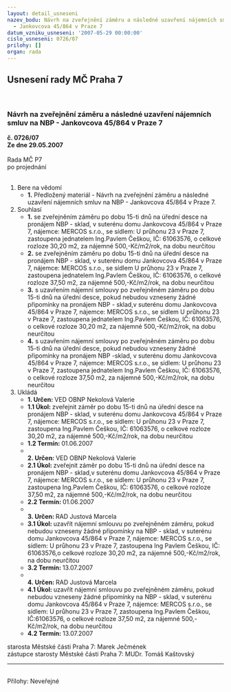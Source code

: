```yaml
---
layout: detail_usneseni
nazev_bodu: Návrh na zveřejnění záměru a následné uzavření nájemních smluv na NBP
  - Jankovcova 45/864 v Praze 7
datum_vzniku_usneseni: '2007-05-29 00:00:00'
cislo_usneseni: 0726/07
prilohy: []
organ: rada
---
```

<div id="ucUsn_pList" class="usn">
	<span><h2>Usnesení rady MČ Praha 7 </h2>
<br></span><div class="standBody">
<span><h3>Návrh na zveřejnění záměru a následné uzavření nájemních smluv na NBP - Jankovcova 45/864 v Praze 7</h3></span><div class="center">
		<strong>č. 0726/07</strong><br>
	</div>
<div class="center">
		<strong>Ze dne 29.05.2007</strong><br><br>
	</div>Rada MČ P7<br> po projednání<br><br><ol>
<li>Bere na vědomí<ul><li>
<strong>1.</strong> Předložený materiál - Návrh na zveřejnění záměru a následné uzavření nájemních smluv na NBP - Jankovcova 45/864 v Praze 7.</li></ul>
</li>
<li>Souhlasí<ul>
<li>
<strong>1.</strong> se zveřejněním záměru po dobu 15-ti dnů na úřední desce na pronájem NBP - sklad, v suterénu domu Jankovcova 45/864 v Praze 7, nájemce: MERCOS s.r.o., se sídlem: U průhonu 23 v Praze 7, zastoupena jednatelem Ing.Pavlem Češkou, IČ: 61063576, o celkové rozloze 30,20 m2, za nájemné 500,-Kč/m2/rok, na dobu neurčitou  </li>
<li>
<strong>2.</strong> se zveřejněním záměru po dobu 15-ti dnů na úřední desce na pronájem NBP - sklad, v suterénu domu Jankovcova 45/864 v Praze 7, nájemce: MERCOS s.r.o., se sídlem U průhonu 23 v Praze 7, zastoupena jednatelem Ing.Pavlem Češkou, IČ: 61063576, o celkové rozloze  37,50 m2, za nájemné 500,-Kč/m2/rok, na dobu neurčitou</li>
<li>
<strong>3.</strong> s uzavřením nájemní smlouvy po zveřejněném záměru po dobu 15-ti dnů na úřední desce, pokud nebudou vzneseny žádné připomínky na pronájem NBP - sklad,v suterénu domu  Jankovcova 45/864 v Praze 7, nájemce: MERCOS s.r.o., se sídlem U průhonu 23 v Praze 7, zastoupena jednatelem Ing.Pavlem Češkou, IČ: 61063576, o celkové rozloze  30,20 m2, za nájemné 500,-Kč/m2/rok, na dobu neurčitou</li>
<li>
<strong>4.</strong> s uzavřením nájemní smlouvy po zveřejněném záměru po dobu 15-ti dnů na úřední desce, pokud nebudou vzneseny žádné připomínky na pronájem NBP -sklad, v suterénu domu Jankovcova 45/864 v Praze 7, nájemce: MERCOS s.r.o., se sídlem: U průhonu 23 v Praze 7, zastoupena jednatelem Ing.Pavlem Češkou, IČ: 61063576, o celkové rozloze  37,50 m2, za nájemné 500,-Kč/m2/rok, na dobu neurčitou</li>
</ul>
</li>
<li>Ukládá<ul>
<li>
<strong>1. Určen: </strong>VED OBNP Nekolová Valerie</li>
<li>
<strong>1.1 Úkol: </strong>zveřejnit záměr po dobu 15-ti dnů na úřední desce na pronájem NBP - sklad,  v suterénu domu Jankovcova 45/864 v Praze 7, nájemce: MERCOS s.r.o., se sídlem: U průhonu 23 v Praze 7, zastoupena Ing.Pavlem Češkou, IČ: 61063576, o celkové rozloze  30,20 m2, za nájemné 500,-Kč/m2/rok, na dobu neurčitou</li>
<li>
<strong>1.2 Termín: </strong>01.06.2007</li>
<li>
<strong><br>2. Určen: </strong>VED OBNP Nekolová Valerie</li>
<li>
<strong>2.1 Úkol: </strong>zveřejnit záměr po dobu 15-ti dnů na úřední desce na pronájem NBP - sklad,v suterénu domu Jankovcova 45/864 v Praze 7, nájemce: MERCOS s.r.o., se sídlem: U průhonu 23 v Praze 7, zastoupena Ing.Pavlem Češkou, IČ: 61063576, o celkové rozloze 37,50 m2, za nájemné 500,-Kč/m2/rok, na dobu neurčitou </li>
<li>
<strong>2.2 Termín: </strong>01.06.2007</li>
<li>
<strong><br>3. Určen: </strong>RAD Justová Marcela</li>
<li>
<strong>3.1 Úkol: </strong>uzavřít nájemní smlouvu po zveřejněném záměru, pokud nebudou  vzneseny žádné připomínky na NBP - sklad, v suterénu domu Jankovcova 45/864 v Praze 7, nájemce: MERCOS s.r.o., se sídlem: U průhonu 23 v Praze 7, zastoupena Ing Pavlem Češkou, IČ: 61063576,o celkové rozloze  30,20 m2, za nájemné 500,-Kč/m2/rok, na dobu neurčitou</li>
<li>
<strong>3.2 Termín: </strong>13.07.2007</li>
<li>
<strong><br>4. Určen: </strong>RAD Justová Marcela</li>
<li>
<strong>4.1 Úkol: </strong>uzavřít nájemní smlouvu po zveřejněném záměru, pokud nebudou vzneseny žádné připomínky na NBP - sklad, v suterénu domu Jankovcova 45/864 v Praze 7, nájemce: MERCOS s.r.o., se sídlem: U průhonu 23 v Praze 7, zastoupena Ing.Pavlem Češkou, IČ:61063576, o celkové rozloze  37,50 m2, za nájemné 500,-Kč/m2/rok, na dobu neurčitou</li>
<li>
<strong>4.2 Termín: </strong>13.07.2007</li>
</ul>
</li>
</ol>starosta Městské části Praha 7: Marek Ječmének<br>zástupce starosty Městské části Praha 7: MUDr. Tomáš Kaštovský <hr>
<br>Přílohy: Neveřejné</div>
</div>